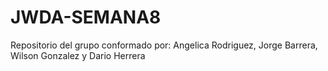 # JWDA-SEMANA8
Repositorio del grupo conformado por: Angelica Rodriguez, Jorge Barrera, Wilson Gonzalez y Dario Herrera
